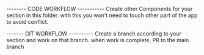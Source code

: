 -------- CODE WORKFLOW -----------
Create other Components for your section in this folder.
with this you won't need to touch other part of the app to avoid conflict.


------- GIT WORKFLOW ----------
Create a branch according to your section and work on that branch.
when work is complete, PR to the main branch